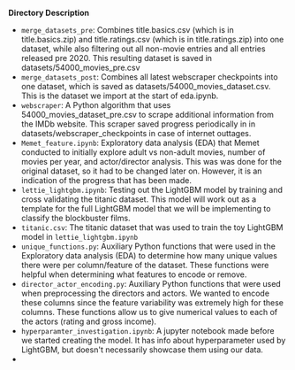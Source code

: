 **Directory Description**
- `merge_datasets_pre`: Combines title.basics.csv (which is in title.basics.zip) and title.ratings.csv (which is in title.ratings.zip) into one dataset, while also filtering out all non-movie entries and all entries released pre 2020. This resulting dataset is saved in datasets/54000_movies_pre.csv
- `merge_datasets_post`: Combines all latest webscraper checkpoints into one dataset, which is saved as datasets/54000_movies_dataset.csv. This is the dataset we import at the start of eda.ipynb.
- `webscraper`: A Python algorithm that uses 54000_movies_dataset_pre.csv to scrape additional information from the IMDb website. This scraper saved progress periodically in in datasets/webscraper_checkpoints in case of internet outtages. 
- `Memet_feature.ipynb`: Exploratory data analysis (EDA) that Memet conducted to initially explore adult vs non-adult movies, number of movies per year, and actor/director analysis. This was was done for the original dataset, so it had to be changed later on. However, it is an indication of the progress that has been made. 
- `lettie_lightgbm.ipynb`: Testing out the LightGBM model by training and cross validating the titanic dataset. This model will work out as a template for the full LightGBM model that we will be implementing to classify the blockbuster films.
- `titanic.csv`: The titanic dataset that was used to train the toy LightGBM model in `lettie_lightgbm.ipynb`
- `unique_functions.py`: Auxiliary Python functions that were used in the Exploratory data analysis (EDA) to determine how many unique values there were per column/feature of the dataset. These functions were helpful when determining what features to encode or remove.
- `director_actor_encoding.py`: Auxiliary Python functions that were used when preprocessing the directors and actors. We wanted to encode these columns since the feature variability was extremely high for these columns. These functions allow us to give numerical values to each of the actors (rating and gross income).
- `hyperparamter_investigation.ipynb`: A jupyter notebook made before we started creating the model. It has info about hyperparameter used by LightGBM, but doesn't necessarily showcase them using our data.
- 